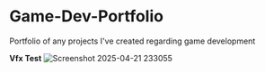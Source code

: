 # Game-Dev-Portfolio
Portfolio of any projects I've created regarding game development

**Vfx Test**
![Screenshot 2025-04-21 233055](https://github.com/user-attachments/assets/47a76131-b268-4d64-844d-9a43a90e0c72)

